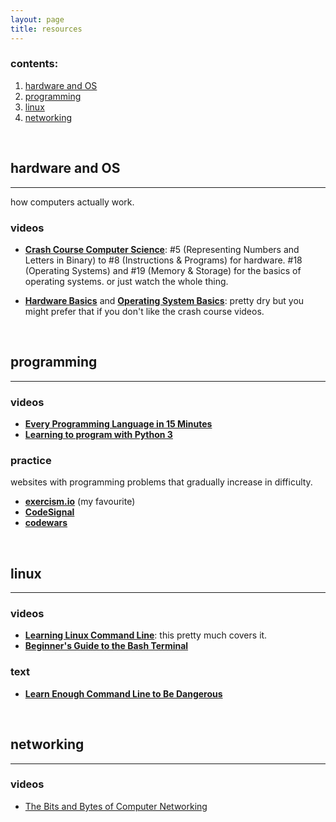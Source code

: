 ```yaml
---
layout: page
title: resources
---
```

### contents:
1. [hardware and OS](#how-computers-work)
2. [programming](#programming)
3. [linux](#linux)
4. [networking](#networking)
<!--  [hacking](#hacking) -->

<br/>

## hardware and OS
---
how computers actually work.

### videos

* [__Crash Course Computer Science__](https://www.youtube.com/playlist?list=PL8dPuuaLjXtNlUrzyH5r6jN9ulIgZBpdo): #5 (Representing Numbers and Letters in Binary) to #8 (Instructions & Programs) for hardware. #18 (Operating Systems) and #19 (Memory & Storage) for the basics of operating systems.  or just watch the whole thing.

* [__Hardware Basics__](https://www.youtube.com/watch?v=9-KUm9YpPm0) and [__Operating System Basics__](https://www.youtube.com/watch?v=9GDX-IyZ_C8): pretty dry but you might prefer that if you don't like the crash course videos.

<br/>

## programming
---

### videos

* [__Every Programming Language in 15 Minutes__](https://www.youtube.com/watch?v=duhDovqHbEs)
* [__Learning to program with Python 3__](https://www.youtube.com/playlist?list=PLQVvvaa0QuDeAams7fkdcwOGBpGdHpXln)

### practice

websites with programming problems that gradually increase in difficulty.

* [__exercism.io__](https://exercism.io) (my favourite)
* [__CodeSignal__](https://codesignal.com)
* [__codewars__](https://codewars.com)

<br/>

## linux
---

### videos

* [__Learning Linux Command Line__](https://www.lynda.com/Linux-tutorials/Learning-Linux-Command-Line/753913-2.html): this pretty much covers it.
* [__Beginner's Guide to the Bash Terminal__](https://www.youtube.com/watch?v=oxuRxtrO2Ag)

### text

* [__Learn Enough Command Line to Be Dangerous__](https://www.learnenough.com/command-line-tutorial/)

<br/>

## networking
---

### videos

* [The Bits and Bytes of Computer Networking](https://www.coursera.org/learn/computer-networking)

<!-- ## hacking
---

### youtube

* [LiveOverflow](https://www.youtube.com/channel/UClcE-kVhqyiHCcjYwcpfj9w)
* [John Hammond](https://www.youtube.com/channel/UCVeW9qkBjo3zosnqUbG7CFw)

### practice

* [OverTheWire](https://overthewire.org/wargames/)
* [SmashTheStack](http://smashthestack.org)
* [cryptopals](https://cryptopals.com) -->